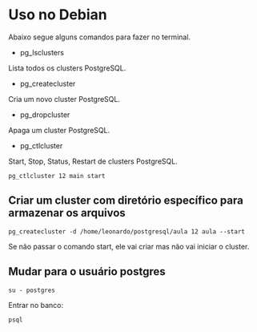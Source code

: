 # Uso no Debian

Abaixo segue alguns comandos para fazer no terminal.

- pg_lsclusters

Lista todos os clusters PostgreSQL.

- pg_createcluster <version> <clustername>

Cria um novo cluster PostgreSQL.

- pg_dropcluster <version> <cluster>

Apaga um cluster PostgreSQL.

- pg_ctlcluster <version> <cluster> <action>

Start, Stop, Status, Restart de clusters PostgreSQL.

```
pg_ctlcluster 12 main start
```

## Criar um cluster com diretório específico para armazenar os arquivos

```
pg_createcluster -d /home/leonardo/postgresql/aula 12 aula --start
```

Se não passar o comando start, ele vai criar mas não vai iniciar o cluster.

## Mudar para o usuário postgres

```
su - postgres
```

Entrar no banco:

```
psql
```
